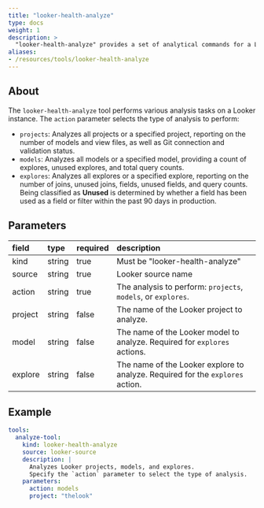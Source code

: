 ```yaml
---
title: "looker-health-analyze"
type: docs
weight: 1
description: >
  "looker-health-analyze" provides a set of analytical commands for a Looker instance, allowing users to analyze projects, models, and explores.
aliases:
- /resources/tools/looker-health-analyze
---
```


## About

The `looker-health-analyze` tool performs various analysis tasks on a Looker instance. The `action` parameter selects the type of analysis to perform:

- `projects`: Analyzes all projects or a specified project, reporting on the number of models and view files, as well as Git connection and validation status.
- `models`: Analyzes all models or a specified model, providing a count of explores, unused explores, and total query counts.
- `explores`: Analyzes all explores or a specified explore, reporting on the number of joins, unused joins, fields, unused fields, and query counts. Being classified as **Unused** is determined by whether a field has been used as a field or filter within the past 90 days in production.

## Parameters

| **field** | **type** | **required** | **description** |
| :--- | :--- | :--- | :--- |
| kind | string | true | Must be "looker-health-analyze" |
| source | string | true | Looker source name |
| action | string | true | The analysis to perform: `projects`, `models`, or `explores`. |
| project | string | false | The name of the Looker project to analyze. |
| model | string | false | The name of the Looker model to analyze. Required for `explores` actions. |
| explore | string | false | The name of the Looker explore to analyze. Required for the `explores` action. |

## Example

```yaml
tools:
  analyze-tool:
    kind: looker-health-analyze
    source: looker-source
    description: |
      Analyzes Looker projects, models, and explores.
      Specify the `action` parameter to select the type of analysis.
    parameters:
      action: models
      project: "thelook"